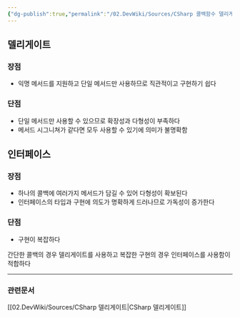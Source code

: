 ```yaml
---
{"dg-publish":true,"permalink":"/02.DevWiki/Sources/CSharp 콜백함수 델리게이트 vs 인터페이스/","noteIcon":"","created":"2024-10-01T11:40:41.000+09:00","updated":"2025-07-19T22:58:36.959+09:00"}
---
```


## 델리게이트
### 장점
* 익명 메서드를 지원하고 단일 메서드만 사용하므로 직관적이고 구현하기 쉽다
### 단점
* 단일 메서드만 사용할 수 있으므로 확장성과 다형성이 부족하다
* 메서드 시그니쳐가 같다면 모두 사용할 수 있기에 의미가 불명확함

## 인터페이스
### 장점
* 하나의 콜백에 여러가지 메서드가 담길 수 있어 다형성이 확보된다
* 인터페이스의 타입과 구현에 의도가 명확하게 드러나므로 가독성이 증가한다
### 단점
* 구현이 복잡하다

간단한 콜백의 경우 델리게이트를 사용하고 복잡한 구현의 경우 인터페이스를 사용함이 적합하다

---
### 관련문서
[[02.DevWiki/Sources/CSharp 델리게이트\|CSharp 델리게이트]]